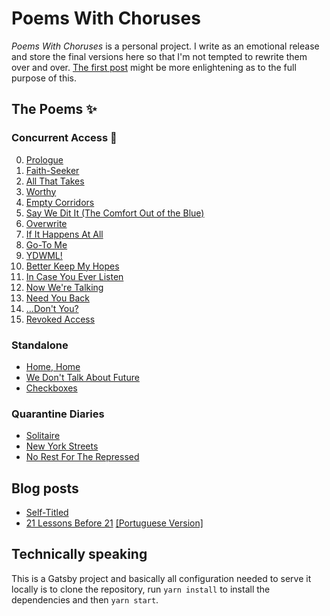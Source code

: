 # Poems With Choruses

_Poems With Choruses_ is a personal project. I write as an emotional release and store the final versions here so that I'm not tempted to rewrite them over and over. [The first post](https://jrobsonjr.github.io/poems-with-choruses/self-titled) might be more enlightening as to the full purpose of this.

## The Poems :sparkles:

### Concurrent Access :eyes:

0. [Prologue](https://jrobsonjr.github.io/poems-with-choruses/concurrent-access-prologue)
1. [Faith-Seeker](https://jrobsonjr.github.io/poems-with-choruses/faith-seeker)
2. [All That Takes](https://jrobsonjr.github.io/poems-with-choruses/all-that-takes)
3. [Worthy](https://jrobsonjr.github.io/poems-with-choruses/worthy)
4. [Empty Corridors](https://jrobsonjr.github.io/poems-with-choruses/empty-corridors)
5. [Say We Dit It (The Comfort Out of the Blue)](https://jrobsonjr.github.io/poems-with-choruses/say-we-did-it)
6. [Overwrite](https://jrobsonjr.github.io/poems-with-choruses/overwrite)
7. [If It Happens At All](https://jrobsonjr.github.io/poems-with-choruses/if-it-happens-at-all)
8. [Go-To Me](https://jrobsonjr.github.io/poems-with-choruses/go-to-me)
9. [YDWML!](https://jrobsonjr.github.io/poems-with-choruses/ydwml!)
10. [Better Keep My Hopes](https://jrobsonjr.github.io/poems-with-choruses/better-keep-my-hopes)
11. [In Case You Ever Listen](https://jrobsonjr.github.io/poems-with-choruses/in-case-you-ever-listen)
12. [Now We're Talking](https://jrobsonjr.github.io/poems-with-choruses/now-were-talking)
13. [Need You Back](https://jrobsonjr.github.io/poems-with-choruses/need-you-back)
14. [...Don't You?](https://jrobsonjr.github.io/poems-with-choruses/dont-you)
15. [Revoked Access](https://jrobsonjr.github.io/poems-with-choruses/revoked-access)

### Standalone

-   [Home, Home](https://jrobsonjr.github.io/poems-with-choruses/home-home)
-   [We Don't Talk About Future](https://jrobsonjr.github.io/poems-with-choruses/we-dont-talk-about-future)
-   [Checkboxes](https://jrobsonjr.github.io/poems-with-choruses/checkboxes)

### Quarantine Diaries

-   [Solitaire](https://jrobsonjr.github.io/poems-with-choruses/solitaire)
-   [New York Streets](https://jrobsonjr.github.io/poems-with-choruses/new-york-streets)
-   [No Rest For The Repressed](https://jrobsonjr.github.io/poems-with-choruses/no-rest-for-the-repressed)

## Blog posts

-   [Self-Titled](https://jrobsonjr.github.io/poems-with-choruses/self-titled)
-   [21 Lessons Before 21](https://jrobsonjr.github.io/poems-with-choruses/21-lessons) [[Portuguese Version]](https://jrobsonjr.github.io/poems-with-choruses/21-lessons-pt)

## Technically speaking

This is a Gatsby project and basically all configuration needed to serve it locally is to clone the repository, run `yarn install` to install the dependencies and then `yarn start`.
